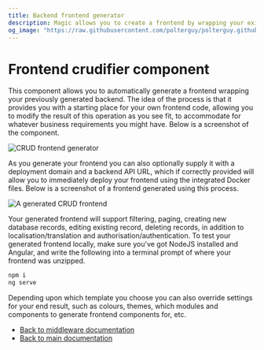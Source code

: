 ```yaml
---
title: Backend frontend generator
description: Magic allows you to create a frontend by wrapping your existing backend by simply clicking a button, priving optional settings for how your frontend should be generated, such as colour profile, etc.
og_image: "https://raw.githubusercontent.com/polterguy/polterguy.github.io/master/images/og-frontend-crud.jpg"
---
```


# Frontend crudifier component

This component allows you to automatically generate a frontend wrapping your previously generated backend.
The idea of the process is that it provides you with a starting place for your own frontend code, allowing
you to modify the result of this operation as you see fit, to accommodate for whatever business requirements
you might have. Below is a screenshot of the component.

![CRUD frontend generator](https://raw.githubusercontent.com/polterguy/polterguy.github.io/master/images/crud-frontend.jpg)

As you generate your frontend you can also optionally supply it with a deployment domain and a backend
API URL, which if correctly provided will allow you to immediately deploy your frontend using the integrated
Docker files. Below is a screenshot of a frontend generated using this process.

![A generated CRUD frontend](https://raw.githubusercontent.com/polterguy/polterguy.github.io/master/images/sakila.jpg)

Your generated frontend will support filtering, paging, creating new database records, editing existing
record, deleting records, in addition to localisation/translation and authorisation/authentication. To test
your generated frontend locally, make sure you've got NodeJS installed and Angular, and write the following
into a terminal prompt of where your frontend was unzipped.

```bash
npm i
ng serve
```

Depending upon which template you choose you can also override settings for your end result, such as colours, themes,
which modules and components to generate frontend components for, etc.

* [Back to middleware documentation](/documentation/magic/)
* [Back to main documentation](/documentation/)
